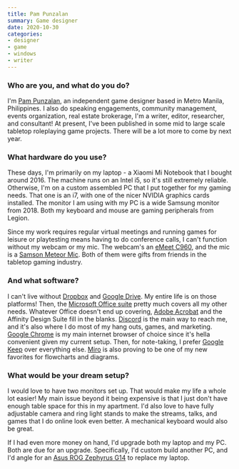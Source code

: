 ```yaml
---
title: Pam Punzalan
summary: Game designer
date: 2020-10-30
categories:
- designer
- game
- windows
- writer
---
```


### Who are you, and what do you do?

I'm [Pam Punzalan](https://thedovetailor.com/ "Pam's website."), an independent game designer based in Metro Manila, Philippines. I also do speaking engagements, community management, events organization, real estate brokerage, I'm a writer, editor, researcher, and consultant! At present, I've been published in some mid to large scale tabletop roleplaying game projects. There will be a lot more to come by next year.

### What hardware do you use?

These days, I'm primarily on my laptop - a Xiaomi Mi Notebook that I bought around 2016. The machine runs on an Intel i5, so it's still extremely reliable. Otherwise, I'm on a custom assembled PC that I put together for my gaming needs. That one is an i7, with one of the nicer NVIDIA graphics cards installed. The monitor I am using with my PC is a wide Samsung monitor from 2018. Both my keyboard and mouse are gaming peripherals from Legion.

Since my work requires regular virtual meetings and running games for leisure or playtesting means having to do conference calls, I can't function without my webcam or my mic. The webcam's an [eMeet C960][emeet-c960], and the mic is a [Samson Meteor Mic][meteor-mic]. Both of them were gifts from friends in the tabletop gaming industry.

### And what software?

I can't live without [Dropbox][] and [Google Drive][google-drive]. My entire life is on those platforms! Then, the [Microsoft Office suite][office] pretty much covers all my other needs. Whatever Office doesn't end up covering, [Adobe Acrobat][acrobat] and the Affinity Design Suite fill in the blanks. [Discord][] is the main way to reach me, and it's also where I do most of my hang outs, games, and marketing. [Google Chrome][chrome] is my main internet browser of choice since it's hella convenient given my current setup. Then, for note-taking, I prefer [Google Keep][google-keep] over everything else. [Miro][] is also proving to be one of my new favorites for flowcharts and diagrams.

### What would be your dream setup?

I would love to have two monitors set up. That would make my life a whole lot easier! My main issue beyond it being expensive is that I just don't have enough table space for this in my apartment. I'd also love to have fully adjustable camera and ring light stands to make the streams, talks, and games that I do online look even better. A mechanical keyboard would also be great.

If I had even more money on hand, I'd upgrade both my laptop and my PC. Both are due for an upgrade. Specifically, I'd custom build another PC, and I'd angle for an [Asus ROG Zephyrus G14][rog-zephyrus-g14] to replace my laptop.

[acrobat]: https://acrobat.adobe.com/us/en/acrobat.html "Software for creating and editing PDF documents."
[chrome]: https://www.google.com/intl/en/chrome/browser/ "A WebKit-based browser, where each tab runs in its own thread."
[discord]: https://discordapp.com/ "A voice and text chat service."
[dropbox]: https://www.dropbox.com/ "Online syncing and storage."
[emeet-c960]: http://www.emeet.ai/c960.html "An HD webcam."
[google-drive]: https://drive.google.com/ "A cloud storage service."
[google-keep]: https://en.wikipedia.org/wiki/Google_Keep "A note-taking service."
[meteor-mic]: http://www.samsontech.com/samson/products/microphones/usb-microphones/meteormic/ "A USB condenser mic."
[miro]: https://miro.com/ "An online collaborative whiteboard service."
[office]: https://products.office.com/en-us/home "An office productivity suite."
[rog-zephyrus-g14]: https://rog.asus.com/us/Laptops/ROG-Zephyrus/ROG-Zephyrus-G14-Series/ "A 14 inch gaming laptop."
